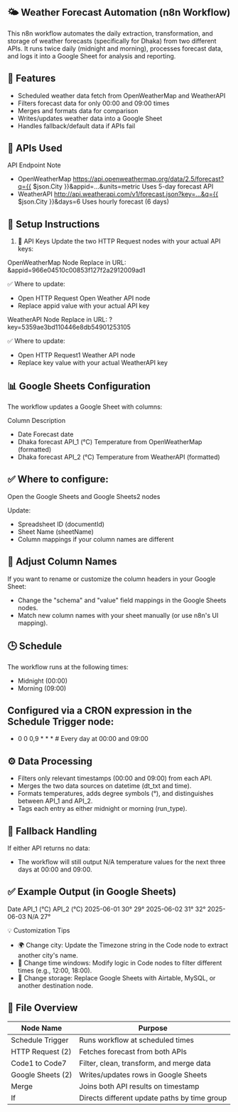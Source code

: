 ## 🌤️ Weather Forecast Automation (n8n Workflow)
This n8n workflow automates the daily extraction, transformation, and storage of weather forecasts (specifically for Dhaka) from two different APIs. It runs twice daily (midnight and morning), processes forecast data, and logs it into a Google Sheet for analysis and reporting.

## 🧩 Features
- Scheduled weather data fetch from OpenWeatherMap and WeatherAPI
- Filters forecast data for only 00:00 and 09:00 times
- Merges and formats data for comparison
- Writes/updates weather data into a Google Sheet
- Handles fallback/default data if APIs fail

## 🔗 APIs Used
API	Endpoint	Note
- OpenWeatherMap	https://api.openweathermap.org/data/2.5/forecast?q={{ $json.City }}&appid=...&units=metric	Uses 5-day forecast API
- WeatherAPI	http://api.weatherapi.com/v1/forecast.json?key=...&q={{ $json.City }}&days=6	Uses hourly forecast (6 days)

## 🔐 Setup Instructions
1. 🔑 API Keys
Update the two HTTP Request nodes with your actual API keys:

OpenWeatherMap Node
Replace in URL: &appid=966e04510c00853f127f2a2912009ad1

✅ Where to update:
- Open HTTP Request Open Weather API node
- Replace appid value with your actual API key

WeatherAPI Node
Replace in URL: ?key=5359ae3bd110446e8db54901253105

✅ Where to update:
- Open HTTP Request1 Weather API node
- Replace key value with your actual WeatherAPI key

## 📊 Google Sheets Configuration
The workflow updates a Google Sheet with columns:

Column	Description
- Date	Forecast date
- Dhaka forecast API_1 (°C)	Temperature from OpenWeatherMap (formatted)
- Dhaka forecast API_2 (°C)	Temperature from WeatherAPI (formatted)

## ✅ Where to configure:
Open the Google Sheets and Google Sheets2 nodes

Update:
- Spreadsheet ID (documentId)
- Sheet Name (sheetName)
- Column mappings if your column names are different

## 📝 Adjust Column Names
If you want to rename or customize the column headers in your Google Sheet:
- Change the "schema" and "value" field mappings in the Google Sheets nodes.
- Match new column names with your sheet manually (or use n8n's UI mapping).

## 🕒 Schedule
The workflow runs at the following times:
- Midnight (00:00)
- Morning (09:00)

## Configured via a CRON expression in the Schedule Trigger node:
- 0 0 0,9 * * *     # Every day at 00:00 and 09:00

## ⚙️ Data Processing
- Filters only relevant timestamps (00:00 and 09:00) from each API.
- Merges the two data sources on datetime (dt_txt and time).
- Formats temperatures, adds degree symbols (°), and distinguishes between API_1 and API_2.
- Tags each entry as either midnight or morning (run_type).

## 🧪 Fallback Handling
If either API returns no data:
- The workflow will still output N/A temperature values for the next three days at 00:00 and 09:00.

## ✅ Example Output (in Google Sheets)
Date	API_1 (°C)	API_2 (°C)
2025-06-01	30°	29°
2025-06-02	31°	32°
2025-06-03	N/A	27°

💡 Customization Tips
- 🌍 Change city: Update the Timezone string in the Code node to extract another city's name.
- 📅 Change time windows: Modify logic in Code nodes to filter different times (e.g., 12:00, 18:00).
- 📁 Change storage: Replace Google Sheets with Airtable, MySQL, or another destination node.

## 📁 File Overview

| Node Name        | Purpose                                           |
|------------------|---------------------------------------------------|
| Schedule Trigger | Runs workflow at scheduled times                  |
| HTTP Request (2) | Fetches forecast from both APIs                   |
| Code1 to Code7   | Filter, clean, transform, and merge data          |
| Google Sheets (2)| Writes/updates rows in Google Sheets              |
| Merge            | Joins both API results on timestamp               |
| If               | Directs different update paths by time group      |
